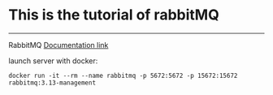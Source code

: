 # This is the tutorial of rabbitMQ
***
RabbitMQ [Documentation link](https://www.rabbitmq.com/docs/documentation)

launch server with docker:

```docker run -it --rm --name rabbitmq -p 5672:5672 -p 15672:15672 rabbitmq:3.13-management```